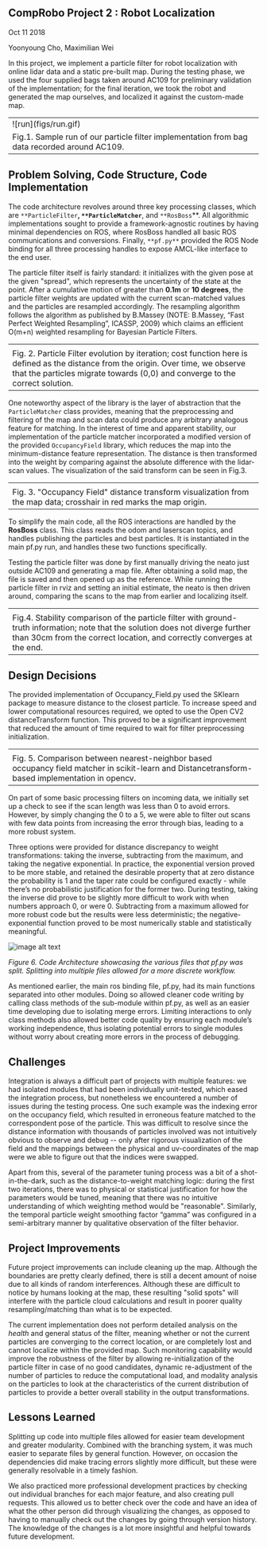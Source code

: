 ## CompRobo Project 2 : Robot Localization

Oct 11 2018

Yoonyoung Cho, Maximilian Wei

In this project, we implement a particle filter for robot localization with online lidar data and a static pre-built map. During the testing phase, we used the four supplied bags taken around AC109 for preliminary validation of the implementation; for the final iteration, we took the robot and generated the map ourselves, and localized it against the custom-made map.

<table>
  <tr>
    <td> ![run](figs/run.gif) </td>
  </tr>
  <tr>
    <td>Fig.1. Sample run of our particle filter implementation from bag data recorded around AC109.</td>
  </tr>
</table>


## Problem Solving, Code Structure, Code Implementation

The code architecture revolves around three key processing classes, which are `**ParticleFilter`**, `**ParticleMatcher`**, and `**RosBoss`**. All algorithmic implementations sought to provide a framework-agnostic routines by having minimal dependencies on ROS, where RosBoss handled all basic ROS communications and conversions. Finally, `**pf.py**` provided the ROS Node binding for all three processing handles to expose AMCL-like interface to the end user.

The particle filter itself is fairly standard: it initializes with the given pose at the given "spread", which represents the uncertainty of the state at the point. After a cumulative motion of greater than **0.1m** or **10 degrees**, the particle filter weights are updated with the current scan-matched values and the particles are resampled accordingly. The resampling algorithm follows the algorithm as published by B.Massey (NOTE:  B.Massey, “Fast Perfect Weighted Resampling”, ICASSP, 2009) which claims an efficient O(m+n) weighted resampling for Bayesian Particle Filters.

<table>
  <tr>
    <td></td>
  </tr>
  <tr>
    <td>Fig. 2. Particle Filter evolution by iteration; cost function here is defined as the distance from the origin. Over time, we observe that the particles migrate towards (0,0) and converge to the correct solution.</td>
  </tr>
</table>


One noteworthy aspect of the library is the layer of abstraction that the `ParticleMatcher` class provides, meaning that the preprocessing and filtering of the map and scan data could produce any arbitrary analogous feature for matching. In the interest of time and apparent stability, our implementation of the particle matcher incorporated a modified version of the provided `OccupancyField` library, which reduces the map into the minimum-distance feature representation. The distance is then transformed into the weight by comparing against the absolute difference with the lidar-scan values. The visualization of the said transform can be seen in Fig.3.

<table>
  <tr>
    <td></td>
  </tr>
  <tr>
    <td>Fig. 3. "Occupancy Field" distance transform visualization from the map data; crosshair in red marks the map origin.</td>
  </tr>
</table>


To simplify the main code, all the ROS interactions are handled by the **RosBoss** class.  This class reads the odom and laserscan topics, and handles publishing the particles and best particles.  It is instantiated in the main pf.py run, and handles these two functions specifically.  

Testing the particle filter was done by first manually driving the neato just outside AC109 and generating a map file. After obtaining a solid map, the file is saved and then opened up as the reference.  While running the particle filter in rviz and setting an initial estimate, the neato is then driven around, comparing the scans to the map from earlier and localizing itself.

<table>
  <tr>
    <td></td>
  </tr>
  <tr>
    <td>Fig.4. Stability comparison of the particle filter with ground-truth information; note that the solution does not diverge further than 30cm from the correct location, and correctly converges at the end.</td>
  </tr>
</table>


## Design Decisions

The provided implementation of Occupancy_Field.py used the SKlearn package to measure distance to the closest particle. To increase speed and lower computational resources required, we opted to use the Open CV2 distanceTransform function. This proved to be a significant improvement that reduced the amount of time required to wait for filter preprocessing initialization.

<table>
  <tr>
    <td></td>
  </tr>
  <tr>
    <td>Fig. 5. Comparison between nearest-neighbor based occupancy field matcher in scikit-learn and Distancetransform-based implementation in opencv.</td>
  </tr>
</table>


On part of some basic processing filters on incoming data, we initially set up a check to see if the scan length was less than 0 to avoid errors. However, by simply changing the 0 to a 5, we were able to filter out scans with few data points from increasing the error through bias, leading to a more robust system.

Three options were provided for distance discrepancy to weight transformations: taking the inverse, subtracting from the maximum, and taking the negative exponential. In practice, the exponential version proved to be more stable, and retained the desirable property that at zero distance the probability is 1 and the taper rate could be configured exactly - while there’s no probabilistic justification for the former two. During testing, taking the inverse did prove to be slightly more difficult to work with when numbers approach 0, or were 0.  Subtracting from a maximum allowed for more robust code but the results were less deterministic; the negative-exponential function proved to be most numerically stable and statistically meaningful.

![image alt text](image_0.png)

*Figure 6. Code Architecture showcasing the various files that pf.py was split.  Splitting into multiple files allowed for a more discrete workflow.*

As mentioned earlier, the main ros binding file, pf.py, had its main functions separated into other modules.  Doing so allowed cleaner code writing by calling class methods of the sub-module within pf.py, as well as an easier time developing due to isolating merge errors.  Limiting interactions to only class methods also allowed better code quality by ensuring each module’s working independence, thus isolating potential errors to single modules without worry about creating more errors in the process of debugging.

## Challenges

Integration is always a difficult part of projects with multiple features: we had isolated modules that had been individually unit-tested, which eased the integration process, but nonetheless we encountered a number of issues during the testing process. One such example was the indexing error on the occupancy field, which resulted in erroneous feature matched to the correspondent pose of the particle. This was difficult to resolve since the distance information with thousands of particles involved was not intuitively obvious to observe and debug -- only after rigorous visualization of the field and the mappings between the physical and uv-coordinates of the map were we able to figure out that the indices were swapped.

Apart from this, several of the parameter tuning process was a bit of a shot-in-the-dark, such as the distance-to-weight matching logic: during the first two iterations, there was to physical or statistical justification for how the parameters would be tuned, meaning that there was no intuitive understanding of which weighting method would be "reasonable". Similarly, the temporal particle weight smoothing factor “gamma” was configured in a semi-arbitrary manner by qualitative observation of the filter behavior.

## Project Improvements

Future project improvements can include cleaning up the map.  Although the boundaries are pretty clearly defined, there is still a decent amount of noise due to all kinds of random interferences.  Although these are difficult to notice by humans looking at the map, these resulting "solid spots" will interfere with the particle cloud calculations and result in poorer quality resampling/matching than what is to be expected.  

The current implementation does not perform detailed analysis on the *health* and general status of the filter, meaning whether or not the current particles are converging to the correct location, or are completely lost and cannot localize within the provided map. Such monitoring capability would improve the robustness of the filter by allowing re-initialization of the particle filter in case of no good candidates, dynamic re-adjustment of the number of particles to reduce the computational load, and modality analysis on the particles to look at the characteristics of the current distribution of particles to provide a better overall stability in the output transformations.

## Lessons Learned

Splitting up code into multiple files allowed for easier team development and greater modularity.  Combined with the branching system, it was much easier to separate files by general function.  However, on occasion the dependencies did make tracing errors slightly more difficult, but these were generally resolvable in a timely fashion.  

We also practiced more professional development practices by checking out individual branches for each major feature, and also creating pull requests.  This allowed us to better check over the code and have an idea of what the other person did through visualizing the changes, as opposed to having to manually check out the changes by going through version history.  The knowledge of the changes is a lot more insightful and helpful towards future development.  

